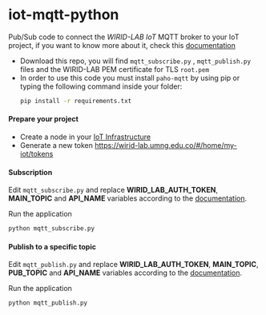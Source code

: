 # iot-mqtt-python
Pub/Sub code to connect the *WIRID-LAB IoT* MQTT broker to your IoT project, if you want to know more about it, check this [documentation](https://wirid-lab.github.io/docs/iot/mqtt) 

- Download this repo, you will find   ``mqtt_subscribe.py`` , ``mqtt_publish.py`` files and the WIRID-LAB PEM certificate for TLS ``root.pem`` 
- In order to use this code you must install ``paho-mqtt`` by using pip or typing the following command inside your folder:
    ```sh
    pip install -r requirements.txt
    ```

#### Prepare your project

- Create a node in your [IoT Infrastructure](https://wirid-lab.umng.edu.co/#/home/my-iot/nodes)
- Generate a new token  https://wirid-lab.umng.edu.co/#/home/my-iot/tokens

#### Subscription

Edit ``mqtt_subscribe.py``  and replace  **WIRID_LAB_AUTH_TOKEN**, **MAIN_TOPIC** and **API_NAME** variables according to the  [documentation](https://wirid-lab.github.io/docs/iot/mqtt).

Run the application 
```sh
python mqtt_subscribe.py
```

####  Publish to a specific topic


Edit ``mqtt_publish.py``  and replace  **WIRID_LAB_AUTH_TOKEN**, **MAIN_TOPIC**, **PUB_TOPIC** and **API_NAME** variables according to the  [documentation](https://wirid-lab.github.io/docs/iot/mqtt).

Run the application 
```sh
python mqtt_publish.py
```